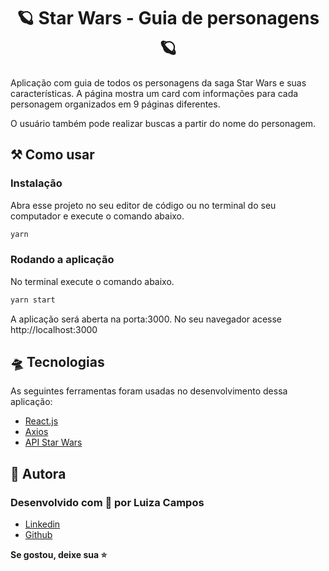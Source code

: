 <h1 align="center">🪐 Star Wars - Guia de personagens 🪐</h1>

<p>Aplicação com guia de todos os personagens da saga Star Wars e suas características. A página mostra um card com informações para cada personagem organizados em 9 páginas diferentes.</p>
<p>O usuário também pode realizar buscas a partir do nome do personagem.</p>

<h2>⚒️ Como usar</h2>

<h3>Instalação</h3>
<p>Abra esse projeto no seu editor de código ou no terminal do seu computador e execute o comando abaixo.</p>

```sh
yarn
```

<h3>Rodando a aplicação</h3>
  <p>No terminal execute o comando abaixo.</p>

```sh
yarn start
```

<p>A aplicação será aberta na porta:3000. No seu navegador acesse http://localhost:3000</p>


<h2 id="tecnologias">🛸 Tecnologias</h2>
  
  <p>
    As seguintes ferramentas foram usadas no desenvolvimento dessa aplicação:
    <ul>
      <li><a href="https://pt-br.reactjs.org/">React.js</a></li>
      <li><a href="https://www.npmjs.com/package/axios">Axios</a></li>
      <li><a href="https://swapi.dev/">API Star Wars</a></li>
    </ul>
  </p>

  <h2 id="autora">👤 Autora</h2>

<h3>Desenvolvido com 💖 por Luiza Campos</h3>

* [Linkedin](https://linkedin.com/in/luiza-de-almeida-campos)
* [Github](https://github.com/luizaacampos)


  
<strong align="center">Se gostou, deixe sua ⭐️</strong>
